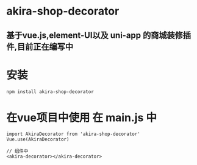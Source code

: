 # akira-shop-decorator 
## 基于vue.js,element-UI以及 uni-app 的商城装修插件,目前正在编写中

# 安装
```
npm install akira-shop-decorator
```
# 在vue项目中使用 在 main.js 中
```
import AkiraDecorator from 'akira-shop-decorator'
Vue.use(AkiraDecorator)

// 组件中
<akira-decorator></akira-decorator>
```
